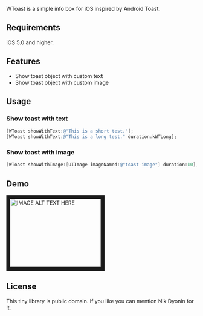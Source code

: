 WToast is a simple info box for iOS inspired by Android Toast.

## Requirements

iOS 5.0 and higher.

## Features

- Show toast object with custom text
- Show toast object with custom image

## Usage

### Show toast with text

```objective-c
[WToast showWithText:@"This is a short test."];
[WToast showWithText:@"This is a long test." duration:kWTLong];
```

### Show toast with image

```objective-c
[WToast showWithImage:[UIImage imageNamed:@"toast-image"] duration:10];
```

## Demo

<a href="http://www.youtube.com/watch?feature=player_embedded&v=clTe6-MGqVQ" target="_blank"><img src="http://img.youtube.com/vi/clTe6-MGqVQ/0.jpg" alt="IMAGE ALT TEXT HERE" width="240" height="180" border="10" /></a>

## License

This tiny library is public domain. If you like you can mention Nik Dyonin for it.